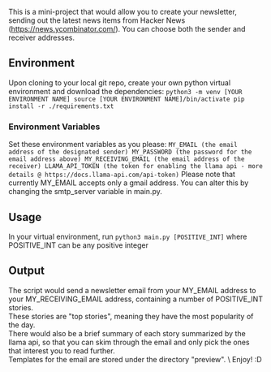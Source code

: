 This is a mini-project that would allow you to create your newsletter, sending out the latest news items from Hacker News (https://news.ycombinator.com/).
You can choose both the sender and receiver addresses.

## Environment
Upon cloning to your local git repo, create your own python virtual environment and download the dependencies:
`python3 -m venv [YOUR ENVIRONMENT NAME]
source [YOUR ENVIRONMENT NAME]/bin/activate
pip install -r ./requirements.txt`

### Environment Variables
Set these environment variables as you please:
`MY_EMAIL (the email address of the designated sender)
MY_PASSWORD (the password for the email address above)
MY_RECEIVING_EMAIL (the email address of the receiver)
LLAMA_API_TOKEN (the token for enabling the llama api - more details @ https://docs.llama-api.com/api-token)`
Please note that currently MY_EMAIL accepts only a gmail address. You can alter this by changing the smtp_server variable in main.py.

## Usage
In your virtual environment, run
`python3 main.py [POSITIVE_INT]`
where POSITIVE_INT can be any positive integer

## Output
The script would send a newsletter email from your MY_EMAIL address to your MY_RECEIVING_EMAIL address, containing a number of POSITIVE_INT stories. \
These stories are "top stories", meaning they have the most popularity of the day.\
There would also be a brief summary of each story summarized by the llama api, so that you can skim through the email and only pick the ones that interest you to read further.\
Templates for the email are stored under the directory "preview". 
\\
Enjoy! :D


